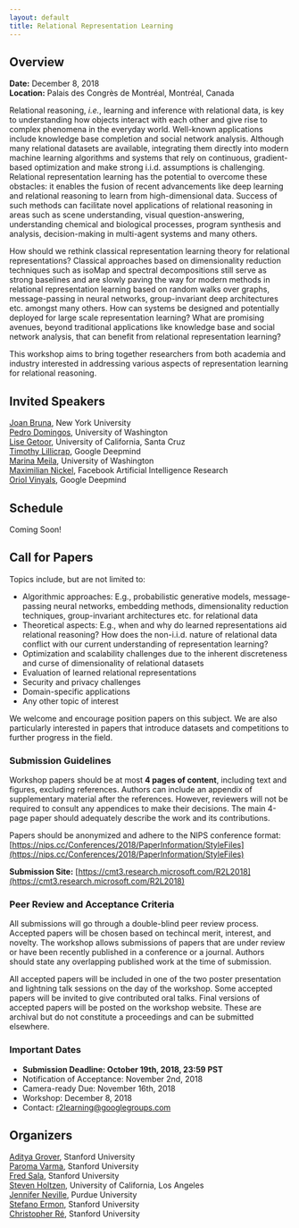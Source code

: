 ```yaml
---
layout: default
title: Relational Representation Learning
---
```


## <a name="overview"></a> Overview

**Date:** December 8, 2018  
**Location:** Palais des Congrès de Montréal, Montréal, Canada

Relational reasoning, *i.e.*, learning and inference with relational data, is key to understanding how objects interact with each other and give rise to complex phenomena in the everyday world. Well-known applications include knowledge base completion and social network analysis. Although many relational datasets are available, integrating them directly into modern machine learning algorithms and systems that rely on continuous, gradient-based optimization and make strong i.i.d. assumptions is challenging. Relational representation learning has the potential to overcome these obstacles: it enables the fusion of recent advancements like deep learning and relational reasoning to learn from high-dimensional data. Success of such methods can facilitate novel applications of relational reasoning in areas such as scene understanding, visual question-answering, understanding chemical and biological processes, program synthesis and analysis, decision-making in multi-agent systems and many others.

How should we rethink classical representation learning theory for relational representations? Classical approaches based on dimensionality reduction techniques such as isoMap and spectral decompositions still serve as strong baselines and are slowly paving the way for modern methods in relational representation learning based on random walks over graphs, message-passing in neural networks, group-invariant deep architectures etc. amongst many others. How can systems be designed and potentially deployed for large scale representation learning? What are promising avenues, beyond traditional applications like knowledge base and social network analysis, that can benefit from relational representation learning?

This workshop aims to bring together researchers from both academia and industry interested in addressing various aspects of representation learning for relational reasoning. 

## <a name="speakers"></a> Invited Speakers
[Joan Bruna](https://cims.nyu.edu/~bruna/), New York University    
[Pedro Domingos](https://homes.cs.washington.edu/~pedrod/), University of Washington   
[Lise Getoor](https://getoor.soe.ucsc.edu/home), University of California, Santa Cruz   
[Timothy Lillicrap](http://contrastiveconvergence.net/~timothylillicrap/index.php), Google Deepmind     
[Marina Meila](https://www.stat.washington.edu/mmp/), University of Washington   
[Maximilian Nickel](https://mnick.github.io/), Facebook Artificial Intelligence Research     
[Oriol Vinyals](https://ai.google/research/people/OriolVinyals), Google Deepmind    

## <a name="schedule"></a> Schedule
Coming Soon!

## <a name="submission"></a> Call for Papers
Topics include, but are not limited to:

* Algorithmic approaches: E.g., probabilistic generative models, message-passing neural networks, embedding methods, dimensionality reduction techniques, group-invariant architectures etc. for relational data
* Theoretical aspects: E.g., when and why do learned representations aid relational reasoning? How does the non-i.i.d. nature of relational data conflict with our current understanding of representation learning?
* Optimization and scalability challenges due to the inherent discreteness and curse of dimensionality of relational datasets
* Evaluation of learned relational representations
* Security and privacy challenges
* Domain-specific applications
* Any other topic of interest

We welcome and encourage position papers on this subject. We are also particularly interested in papers that introduce datasets and competitions to further progress in the field.

### Submission Guidelines
Workshop papers should be at most **4 pages of content**, including text and figures, excluding references. Authors can include an appendix of supplementary material after the references. However, reviewers will not be required to consult any appendices to make their decisions. The main 4-page paper should adequately describe the work and its contributions.

Papers should be anonymized and adhere to the NIPS conference format: [https://nips.cc/Conferences/2018/PaperInformation/StyleFiles](https://nips.cc/Conferences/2018/PaperInformation/StyleFiles)

**Submission Site:** [https://cmt3.research.microsoft.com/R2L2018](https://cmt3.research.microsoft.com/R2L2018)

### Peer Review and Acceptance Criteria
All submissions will go through a double-blind peer review process. Accepted papers will be chosen based on techincal merit, interest, and novelty. The workshop allows submissions of papers that are under review or have been recently published in a conference or a journal. Authors should state any overlapping published work at the time of submission.

All accepted papers will be included in one of the two poster presentation and lightning talk sessions on the day of the workshop. Some accepted papers will be invited to give contributed oral talks. Final versions of accepted papers will be posted on the workshop website. These are archival but do not constitute a proceedings and can be submitted elsewhere.


### Important Dates 
* **Submission Deadline: October 19th, 2018, 23:59 PST**
* Notification of Acceptance: November 2nd, 2018
* Camera-ready Due: November 16th, 2018
* Workshop: December 8, 2018
* Contact: r2learning@googlegroups.com

## Organizers <a name="organizers"></a> 
[Aditya Grover](http://aditya-grover.github.io/), Stanford University  
[Paroma Varma](https://paroma.github.io/), Stanford University   
[Fred Sala](https://stanford.edu/~fredsala/), Stanford University  
[Steven Holtzen](https://web.cs.ucla.edu/~sholtzen/), University of California, Los Angeles  
[Jennifer Neville](https://www.cs.purdue.edu/homes/neville/index.html), Purdue University  
[Stefano Ermon](https://cs.stanford.edu/~ermon/), Stanford University  
[Christopher Ré](https://cs.stanford.edu/people/chrismre/), Stanford University
